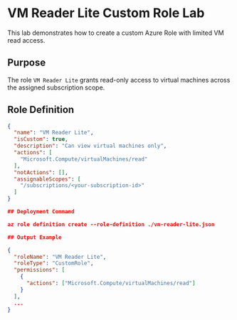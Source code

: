 # VM Reader Lite Custom Role Lab

This lab demonstrates how to create a custom Azure Role with limited VM read access.

## Purpose

The role `VM Reader Lite` grants read-only access to virtual machines across the assigned subscription scope.

## Role Definition

```json
{
  "name": "VM Reader Lite",
  "isCustom": true,
  "description": "Can view virtual machines only",
  "actions": [
    "Microsoft.Compute/virtualMachines/read"
  ],
  "notActions": [],
  "assignableScopes": [
    "/subscriptions/<your-subscription-id>"
  ]
}

## Deployment Command

az role definition create --role-definition ./vm-reader-lite.json

## Output Example

{
  "roleName": "VM Reader Lite",
  "roleType": "CustomRole",
  "permissions": [
    {
      "actions": ["Microsoft.Compute/virtualMachines/read"]
    }
  ],
  ...
}

